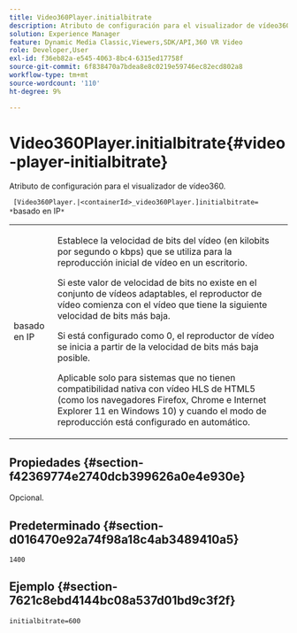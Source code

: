 ```yaml
---
title: Video360Player.initialbitrate
description: Atributo de configuración para el visualizador de vídeo360.
solution: Experience Manager
feature: Dynamic Media Classic,Viewers,SDK/API,360 VR Video
role: Developer,User
exl-id: f36eb82a-e545-4063-8bc4-6315ed17758f
source-git-commit: 6f838470a7bdea8e8c0219e59746ec82ecd802a8
workflow-type: tm+mt
source-wordcount: '110'
ht-degree: 9%

---
```


# Video360Player.initialbitrate{#video-player-initialbitrate}

Atributo de configuración para el visualizador de vídeo360.

` [Video360Player.|<containerId>_video360Player.]initialbitrate= *`basado en IP`*`

<table id="table_C616483932C2482CA9794DDD7313FD7C"> 
 <tbody> 
  <tr> 
   <td colname="col1"> <p> <span class="codeph"> basado en IP</span> </p> </td> 
   <td colname="col2"> <p> Establece la velocidad de bits del vídeo (en kilobits por segundo o kbps) que se utiliza para la reproducción inicial de vídeo en un escritorio. </p> <p>Si este valor de velocidad de bits no existe en el conjunto de vídeos adaptables, el reproductor de vídeo comienza con el vídeo que tiene la siguiente velocidad de bits más baja. </p> <p>Si está configurado como <span class="codeph"> 0</span>, el reproductor de vídeo se inicia a partir de la velocidad de bits más baja posible. </p> <p>Aplicable solo para sistemas que no tienen compatibilidad nativa con vídeo HLS de HTML5 (como los navegadores Firefox, Chrome e Internet Explorer 11 en Windows 10) y cuando el modo de reproducción está configurado en automático. </p> </td> 
  </tr> 
 </tbody> 
</table>

## Propiedades {#section-f42369774e2740dcb399626a0e4e930e}

Opcional.

## Predeterminado {#section-d016470e92a74f98a18c4ab3489410a5}

`1400`

## Ejemplo {#section-7621c8ebd4144bc08a537d01bd9c3f2f}

```
initialbitrate=600
```
